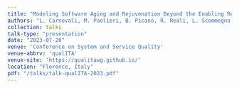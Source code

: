 ```yaml
---
title: "Modeling Software Aging and Rejuvenation Beyond the Enabling Restriction"
authors: "L. Carnevali, M. Paolieri, B. Picano, R. Reali, L. Scommegna, R. Verdecchia, E. Vicario"
collection: talks
talk-type: "presentation"
date: "2023-07-20"
venue: 'Conference on System and Service Quality'
venue-abbrv: 'qualITA'
venue-site: 'https://qualitawg.github.io/'
location: "Florence, Italy"
pdf: "/talks/talk-qualITA-2023.pdf"
---
```


